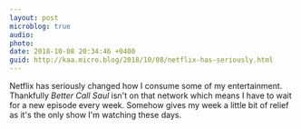 ```yaml
---
layout: post
microblog: true
audio: 
photo: 
date: 2018-10-08 20:34:46 +0400
guid: http://kaa.micro.blog/2018/10/08/netflix-has-seriously.html
---
```

Netflix has seriously changed how I consume some of my entertainment. Thankfully _Better Call Saul_ isn't on that network which means I have to wait for a new episode every week. Somehow gives my week a little bit of relief as it's the only show I'm watching these days.
